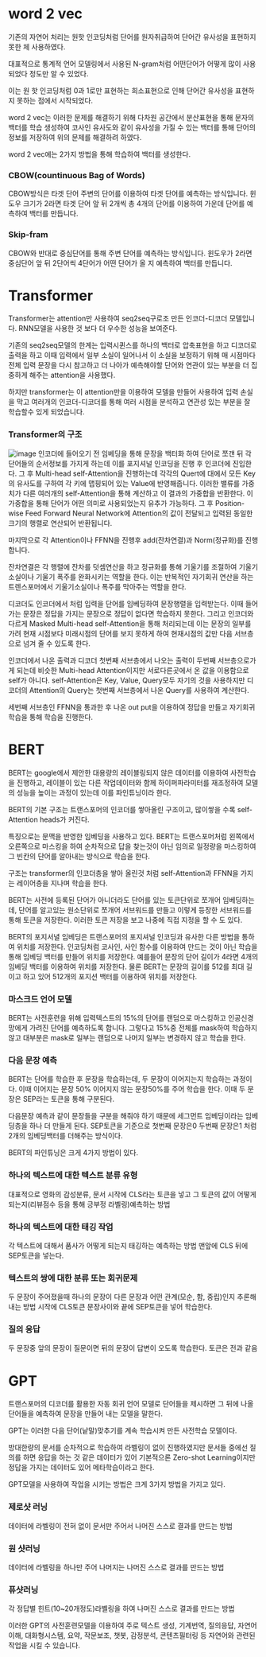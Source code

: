 # word 2 vec

기존의 자연어 처리는 원핫 인코딩처럼 단어를 원자취급하여 단어간 유사성을 표현하지 못한 체 사용하였다.

대표적으로 통계적 언어 모델링에서 사용된 N-gram처럼 어떤단어가 어떻게 많이 사용되었다 정도만 알 수 있었다.

이는 원 핫 인코딩처럼 0과 1로만 표현하는 희소표현으로 인해 단어간 유사성을 표현하지 못하는 점에서 시작되었다.

word 2 vec는 이러한 문제를 해결하기 위해 다차원 공간에서 분산표현을 통해 문자의 백터를 학습 생성하여 코사인 유사도와 같이 유사성을 가질 수 있는 백터를 통해 단어의 정보를 저장하여 위의 문제를 해결하려 하였다.

word 2 vec에는 2가지 방법을 통해 학습하여 백터를 생성한다.

### CBOW(countinuous Bag of Words)
CBOW방식은 타겟 단어 주변의 단어를 이용하여 타겟 단어를 예측하는 방식입니다.
윈도우 크기가 2라면 타겟 단어 앞 뒤 2개씩 총 4개의 단어를 이용하여 가운데 단어를 예측하여 백터를 만듭니다.

### Skip-fram
CBOW와 반대로 중심단어를 통해 주변 단어를 예측하는 방식입니다.
윈도우가 2라면 중심단어 앞 뒤 2단어씩 4단어가 어떤 단어가 올 지 예측하여 백터를 만듭니다.




# Transformer
Transformer는 attention만 사용하여 seq2seq구로조 만든 인코더-디코더 모델입니다.
RNN모델을 사용한 것 보다 더 우수한 성능을 보여준다.

기존의 seq2seq모델의 한계는 입력시퀸스를 하나의 백터로 압축표현을 하고 디코더로 출력을 하고 이때 입력에서 일부 소실이 일어나서 이 소실을 보정하기 위해 매 시점마다 전체 입력 문장을 다시 참고하고 더 나아가 예측해야할 단어와 연관이 있는 부분을 더 집중하게 해주는 attention을 사용했다.

하지만 transformer는 이 attention만을 이용하여 모델을 만들어 사용하여 입력 손실을 막고 여러개의 인코더-디코더를 통해 여러 시점을 분석하고 연관성 있는 부분을 잘 학습할수 있게 되었습니다.

### Transformer의 구조
![image](https://github.com/keulreobeu/bigdate_student/assets/112425846/7e5d14b7-0034-4f69-b9f6-f7feae39bdb4)
인코더에 들어오기 전 임베딩을 통해 문장을 백터화 하여 단어로 쪼갠 뒤 각 단어들의 순서정보를 가지게 하는데 이를 포지셔널 인코딩을 진행 후 인코더에 진입한다.
그 후 Multi-head self-Attention을 진행하는데 각각의 Quert에 대에서 모든 Key의 유사도를 구하여 각 키에 맵핑되어 있는 Value에 반영해줍니다. 이러한 밸류를 가중치가 다른 여러개의 self-Attention을 통해 계산하고 이 결과의 가중합을 반환한다. 이 가중합을 통해 단어가 어떤 의미로 사용되었는지 유추가 가능하다. 
그 후 Position-wise Feed Forward Neural Network에 Attention의 값이 전달되고 입력된 동일한 크기의 행렬로 연산되어 반환됩니다.

마지막으로 각 Attention이나 FFNN을 진행후 add(잔차연결)과 Norm(정규화)를 진행합니다.

잔차연결은 각 행렬에 잔차를 덧셈연산을 하고 정규화를 통해 기울기를 조절하여 기울기 소실이나 기울기 폭주를 완화시키는 역할을 한다. 이는 반복적인 자기회귀 연산을 하는 트렌스포머에서 기울기소실이나 폭주를 막아주는 역할을 한다.

디코더도 인코더에서 처럼 입력을 단어를 임베딩하여 문장행렬을 입력받는다. 이때 들어가는 문장은 정답을 가지는 문장으로 정답이 없다면 학습하지 못한다. 그리고 인코더와 다르게 Masked Multi-head self-Attention을 통해 처리되는데 이는 문장의 일부를 가려 현재 시점보다 미래시점의 단어를 보지 못하게 하여 현재시점의 값만 다음 서브층으로 넘겨 줄 수 있도록 한다.

인코더에서 나온 출력과 디코더 첫번째 서브층에서 나오는 출력이 두번째 서브층으로가게 되는데 비슷한 Multi-head Attention이지만 서로다른곳에서 온 값을 이용함으로 self가 아니다.  self-Attention은 Key, Value, Query모두 자기의 것을 사용하지만 디코더의 Attention의 Query는 첫번째 서브층에서 나온 Query를 사용하여 계산한다.

세번째 서브층인 FFNN을 통과한 후 나온 out put을 이용하여 정답을 만들고 자기회귀학습을 통해 학습을 진행한다.



# BERT 
BERT는 google에서 제안한 대용량의 레이블링되지 않은 데이터를 이용하여 사전학습을 진행하고, 레이블이 있는 다른 작업데이터와 함께 하이퍼파라미터를 재조정하여 모델의 성능을 높이는 과정이 있는데 이를 파인튜닝이라 한다.

BERT의 기본 구조는 트랜스포머의 인코더를 쌓아올린 구조이고, 많이쌓을 수록 self-Attention heads가 커진다.

특징으로는 문맥을 반영한 임베딩을 사용하고 있다. BERT는 트랜스포머처럼 왼쪽에서 오른쪽으로 마스킹을 하여 순차적으로 답을 찾는것이 아닌 임의로 일정량을 마스킹하여 그 빈칸의 단어를 알아내는 방식으로 학습을 한다.

구조는 transformer의 인코더층을 쌓아 올린것 처럼  self-Attention과 FFNN을 가지는 레이어층을 지나며 학습을 한다.

BERT는 사전에 등록된 단어가 아니더라도 단어를 있는 토큰단위로 쪼개어 임베딩하는데, 단어를 알고있는 원소단위로 쪼개어 서브워드를 만들고 이렇게 등장한 서브워드를 통해 토큰을 저장한다.
이러한 토큰 저장을 보고 나중에 직접 지정을 할 수 도 있다.

BERT의 포지서녈 임베딩은 트랜스포머의 포지셔널 인코딩과 유사한 다른 방법을 통하여 위치를 저장한다. 인코딩처럼 코사인, 사인 함수를 이용하여 만드는 것이 아닌 학습을 통해 임베딩 백터를 만들어 위치를 저장한다. 예를들어 문장의 단어 길이가 4라면 4개의 임베딩 백터를 이용하여 위치를 저장한다. 물론 BERT는 문장의 길이를 512를 최대 길이고 하고 있어 512개의 포지션 백터를 이용하여 위치를 저장한다.

### 마스크드 언어 모델
BERT는 사전훈련을 위해 입력텍스트의 15%의 단어를 랜덤으로 마스킹하고 인공신경망에게 가려진 단어를 예측하도록 합니다.
그렇다고 15%중 전체를 mask하여 학습하지 않고 대부분은 mask로 일부는 랜덤으로 나머지 일부는 변경하지 않고 학습을 한다.

### 다음 문장 예측
BERT는 단어를 학습한 후 문장을 학습하는데, 두 문장이 이어지는지 학습하는 과정이다. 이때 이어지는 문장 50% 이어지지 않는 문장50%를 주어 학습을 한다. 이때 두 문장은 SEP라는 토큰을 통해 구분된다.

다음문장 예측과 같이 문장들을 구분을 해줘야 하기 때문에 세그먼트 임베딩이라는 임베딩층을 하나 더 만들게 된다. SEP토큰을 기준으로 첫번째 문장은0 두번째 문장은1 처럼 2개의 임베딩백터를 더해주는 방식이다. 

BERT의 파인튜닝은 크게 4가지 방법이 있다.

### 하나의 텍스트에 대한 텍스트 분류 유형
대표적으로 영화의 감성분류, 문서 시작에 CLS라는 토큰을 넣고 그 토큰의 값이 어떻게 되는지(리뷰점수 등을 통해 긍부정 라벨링)예측하는 방법

### 하나의 텍스트에 대한 태깅 작업
각 텍스트에 대해서 품사가 어떻게 되는지 태깅하는 예측하는 방법 맨앞에 CLS 뒤에 SEP토큰을 넣는다.

### 텍스트의 쌍에 대한 분류 또는 회귀문제
두 문장이 주어졌을때 하나의 문장이 다른 문장과 어떤 관계(모순, 함, 중립)인지 추론해내는 방법 시작에 CLS토큰 문장사이와 끝에 SEP토큰을 넣어 학습한다.

### 질의 응답
두 문장중 앞의 문장이 질문이면 뒤의 문장이 답변이 오도록 학습한다. 토큰은 전과 같음



# GPT
트랜스포머의 디코더를 활용한 자동 회귀 언어 모델로 단어들을 제시하면 그 뒤에 나올 단어들을 예측하여 문장을 만들어 내는 모델을 말한다. 

GPT는 이러한 다음 단어(낱말)맞추기를 계속 학습시켜 만든 사전학습 모델이다.

방대한량의 문서를 순차적으로 학습하여 라벨링이 없이 진행하였지만 문서들 중에선 질의를 하면 응답을 하는 것 같은 데이터가 있어 기본적으론 Zero-shot Learning이지만 정답을 가지는 데이터도 있어 메타학습이라고 한다.

GPT모델을 사용하여 작업을 시키는 방법은 크게 3가지 방법을 가지고 있다.

### 제로샷 러닝
데이터에 라벨링이 전혀 없이 문서만 주어서 나머진 스스로 결과를 만드는 방법

### 원 샷러닝
데이터에 라벨링을 하나만 주어 나머지는 나머진 스스로 결과를 만드는 방법

### 퓨샷러닝
각 정답별 힌트(10~20개정도)라벨링을 하여 나머진 스스로 결과를 만드는 방법

이러한  GPT의 사전훈련모델을 이용하여 주로 텍스트 생성, 기계번역, 질의응답, 자연어 이해, 대화형시스템, 요약, 작문보조, 챗봇, 감정분석, 콘텐츠필터링 등 자연어와 관련된 작업을 시킬 수 있습니다.
